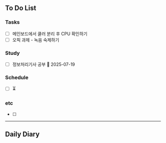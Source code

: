 ## To Do List
### Tasks
- [ ] 메인보드에서 쿨러 분리 후 CPU 확인하기
- [ ] 오픽 과제 - 녹음 숙제하기

### Study
- [ ] 정보처리기사 공부 📅 2025-07-19

### Schedule
- [ ] ⏳

### etc
- [ ] 

---
## Daily Diary

